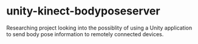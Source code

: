 # unity-kinect-bodyposeserver
Researching project looking into the possiblity of using a Unity application to send body pose information to remotely connected devices.
